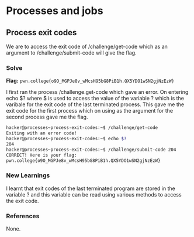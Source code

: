# Processes and jobs

## Process exit codes
We are to access the exit code of /challenge/get-code which as an argument to /challenge/submit-code will give the flag. 

### Solve
**Flag:** `pwn.college{o9O_MGPJe8v_wMcsH95bG8PiB1h.QX5YDO1wSN2gjNzEzW}`

I first ran the process /challenge.get-code which gave an error. On entering echo $? where $ is used to access the value of the variable ? which is the varibale for the exit code of the last terminated process. This gave me the exit code for the first process which on using as the argument for the second process gave me the flag. 

```bash
hacker@processes~process-exit-codes:~$ /challenge/get-code 
Exiting with an error code!
hacker@processes~process-exit-codes:~$ echo $?
204
hacker@processes~process-exit-codes:~$ /challenge/submit-code 204
CORRECT! Here is your flag:
pwn.college{o9O_MGPJe8v_wMcsH95bG8PiB1h.QX5YDO1wSN2gjNzEzW}
```

### New Learnings
I learnt that exit codes of the last terminated program are stored in the variable ? and this variable can be read using various methods to access the exit code. 

### References 
None. 
